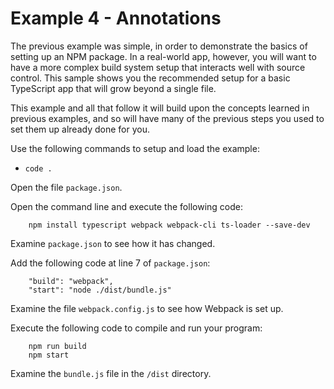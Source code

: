 # Example 4 - Annotations

The previous example was simple, in order to demonstrate the basics of setting up an NPM package. In a real-world app, however, you will want to have a more complex build system setup that interacts well with source control. This sample shows you the recommended setup for a basic TypeScript app that will grow beyond a single file.

This example and all that follow it will build upon the concepts learned in previous examples, and so will have many of the previous steps you used to set them up already done for you.

Use the following commands to setup and load the example:

* `code .`

Open the file `package.json`.

Open the command line and execute the following code:

```
    npm install typescript webpack webpack-cli ts-loader --save-dev
```

Examine `package.json` to see how it has changed.

Add the following code at line 7 of `package.json`:

```
    "build": "webpack",
    "start": "node ./dist/bundle.js"
```

Examine the file `webpack.config.js` to see how Webpack is set up.

Execute the following code to compile and run your program: 

```
    npm run build
    npm start
```

Examine the `bundle.js` file in the `/dist` directory.
